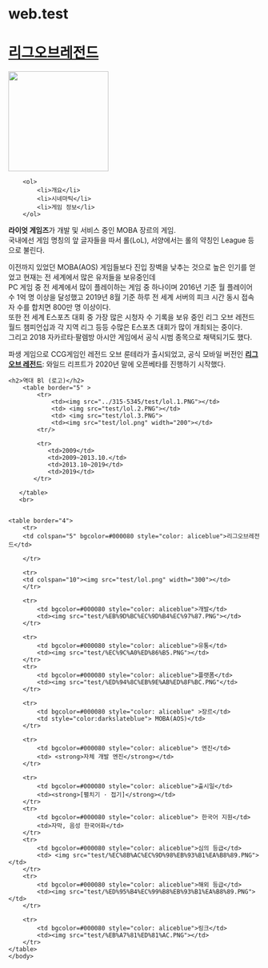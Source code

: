 # web.test
 <!DOCTYEP html>
<html>    
   <head>
        <meta charset="utf-8">
        <title> league of legends test</title>
    </head>
        <body>
          <h1><a href="https://na.leagueoflegends.com/ko-kr/" title="리그오브레전드 홈페이지">리그오브레전드</a></h1>
              <img src="../315-5345/test/lol.png" width="200">
    
        <ol>
            <li>개요</li>   
            <li>시네마틱</li>   
            <li>게임 정보</li>
        </ol>
    
         
<p><strong>라이엇 게임즈</strong>가 개발 및 서비스 중인 MOBA 장르의 게임. <br>국내에선 게임 명칭의 앞 글자들을 따서 롤(LoL), 서양에서는 롤의 약칭인 League 등으로 불린다.</p>

<p>이전까지 있었던 MOBA(AOS) 게임들보다 진입 장벽을 낮추는 것으로 높은 인기를 얻었고 현재는 전 세계에서 많은 유저들을 보유중인데<br> PC 게임 중 전 세계에서 많이 플레이하는 게임 중 하나이며 2016년 기준 월 플레이어 수 1억 명 이상을 달성했고 2019년 8월 기준 하루 전 세계 서버의 피크 시간 동시 접속자 수를 합치면 800만 명 이상이다.<br> 또한 전 세계 E스포츠 대회 중 가장 많은 시청자 수 기록을 보유 중인 리그 오브 레전드 월드 챔피언십과 각 지역 리그 등등 수많은 E스포츠 대회가 많이 개최되는 중이다.<br>그리고 2018 자카르타·팔렘방 아시안 게임에서 공식 시범 종목으로 채택되기도 했다.</p>

<p>파생 게임으로 CCG게임인 레전드 오브 룬테라가 출시되었고, 공식 모바일 버전인 <strong><u>리그 오브 레전드</u></strong>: 와일드 리프트가 2020년 말에 오픈베타를 진행하기 시작했다.</p>

    <h2>역대 Bl (로고)</h2>
        <table border="5" >
            <tr>
                <td><img src="../315-5345/test/lol.1.PNG"></td>
                <td> <img src="test/lol.2.PNG"></td>   
                <td> <img src="test/lol.3.PNG"> 
                <td><img src="test/lol.png" width="200"></td>     
            <tr/>
              
            <tr>
               <td>2009</td>
               <td>2009~2013.10.</td>
               <td>2013.10~2019</td>
               <td>2019</td>
           </tr>
       
       </table>
       <br>
    
    
    <table border="4">
        <tr>
        <td colspan="5" bgcolor=#000080 style="color: aliceblue">리그오브레전드</td>
        
        </tr>
        
        <tr>
        <td colspan="10"><img src="test/lol.png" width="300"></td>
        </tr>
        
        <tr>
            <td bgcolor=#000080 style="color: aliceblue">개발</td>
            <td><img src="test/%EB%9D%BC%EC%9D%B4%EC%97%87.PNG"></td>
        </tr>
        
        <tr>
            <td bgcolor=#000080 style="color: aliceblue">유통</td>
            <td><img src="test/%EC%9C%A0%ED%86%B5.PNG"></td>
        </tr>
        <tr>
            <td bgcolor=#000080 style="color: aliceblue">플랫폼</td>
            <td><img src="test/%ED%94%8C%EB%9E%AB%ED%8F%BC.PNG"</td>
        </tr>
        
        <tr>
            <td bgcolor=#000080 style="color: aliceblue" >장르</td>
            <td style="color:darkslateblue"> MOBA(AOS)</td>
        </tr>
        
        <tr>
            <td bgcolor=#000080 style="color: aliceblue"> 엔진</td>
            <td> <strong>자체 개발 엔진</strong></td>
        </tr>
        
        <tr>
            <td bgcolor=#000080 style="color: aliceblue">출시일</td>
            <td><strong>[펼치기 · 접기]</strong></td>
        </tr> 
        <tr>
            <td bgcolor=#000080 style="color: aliceblue"> 한국어 지원</td>
            <td>자막, 음성 한국어화</td>
        </tr>
        <tr>
            <td bgcolor=#000080 style="color: aliceblue">심의 등급</td>
            <td> <img src="test/%EC%8B%AC%EC%9D%98%EB%93%B1%EA%B8%89.PNG"></td>
        </tr>
        <tr>
            <td bgcolor=#000080 style="color: aliceblue">해외 등급</td>
            <td><img src="test/%ED%95%B4%EC%99%B8%EB%93%B1%EA%B8%89.PNG"> </td>
        </tr>
        
        <tr>
            <td bgcolor=#000080 style="color: aliceblue">링크</td>
            <td><img src="test/%EB%A7%81%ED%81%AC.PNG"></td>
        </tr>
    </table>
    </body>
</html>

